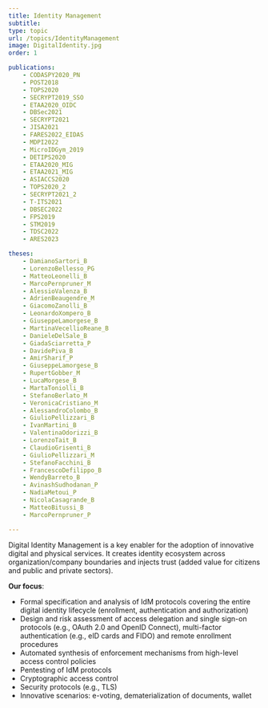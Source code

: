 ```yaml
---
title: Identity Management
subtitle: 
type: topic
url: /topics/IdentityManagement
image: DigitalIdentity.jpg
order: 1

publications:
    - CODASPY2020_PN
    - POST2018
    - TOPS2020
    - SECRYPT2019_SSO
    - ETAA2020_OIDC
    - DBSec2021
    - SECRYPT2021
    - JISA2021
    - FARES2022_EIDAS
    - MDPI2022
    - MicroIDGym_2019
    - DETIPS2020
    - ETAA2020_MIG
    - ETAA2021_MIG
    - ASIACCS2020
    - TOPS2020_2
    - SECRYPT2021_2
    - T-ITS2021
    - DBSEC2022
    - FPS2019
    - STM2019
    - TDSC2022
    - ARES2023

theses:
    - DamianoSartori_B
    - LorenzoBellesso_PG
    - MatteoLeonelli_B
    - MarcoPernpruner_M
    - AlessioValenza_B
    - AdrienBeaugendre_M
    - GiacomoZanolli_B
    - LeonardoXompero_B
    - GiuseppeLamorgese_B
    - MartinaVecellioReane_B
    - DanieleDelSale_B
    - GiadaSciarretta_P
    - DavidePiva_B
    - AmirSharif_P
    - GiuseppeLamorgese_B
    - RupertGobber_M
    - LucaMorgese_B
    - MartaToniolli_B
    - StefanoBerlato_M
    - VeronicaCristiano_M
    - AlessandroColombo_B
    - GiulioPellizzari_B
    - IvanMartini_B
    - ValentinaOdorizzi_B
    - LorenzoTait_B
    - ClaudioGrisenti_B
    - GiulioPellizzari_M
    - StefanoFacchini_B
    - FrancescoDefilippo_B
    - WendyBarreto_B
    - AvinashSudhodanan_P
    - NadiaMetoui_P
    - NicolaCasagrande_B
    - MatteoBitussi_B
    - MarcoPernpruner_P

---
```


Digital Identity Management is a key enabler for the adoption of innovative digital and physical services. It creates identity ecosystem across organization/company boundaries and injects trust (added value for citizens and public and private sectors).

**Our focus**:
- Formal specification and analysis of IdM protocols covering the entire digital identity lifecycle (enrollment, authentication and authorization)
- Design and risk assessment of access delegation and single sign-on protocols (e.g., OAuth 2.0 and OpenID Connect), multi-factor authentication (e.g., eID cards and FIDO) and remote enrollment procedures
- Automated synthesis of enforcement mechanisms from high-level access control policies
- Pentesting of IdM protocols
- Cryptographic access control
- Security protocols (e.g., TLS)
- Innovative scenarios: e-voting, dematerialization of documents, wallet
